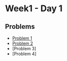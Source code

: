 # Week1 - Day 1

## Problems
- [Problem 1](https://github.com/siddhiagarwal029/PIPTP-Prep-2025/blob/main/Week1/Day1/solution1.md)
- [Problem 2](https://github.com/siddhiagarwal029/PIPTP-Prep-2025/blob/main/Week1/Day1/solution2.md)
- [Problem 3]
- [Problem 4]
